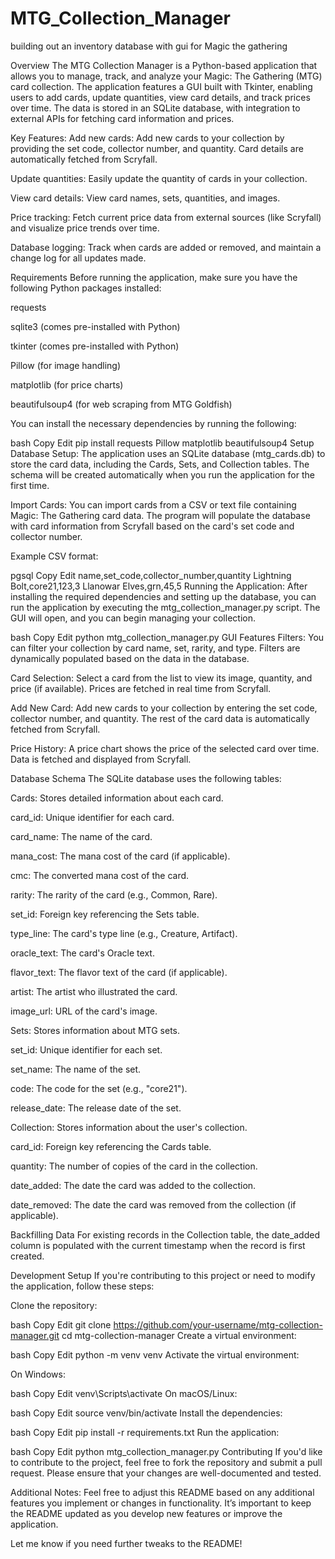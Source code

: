 # MTG_Collection_Manager
building out an inventory database with gui for Magic the gathering



Overview
The MTG Collection Manager is a Python-based application that allows you to manage, track, and analyze your Magic: The Gathering (MTG) card collection. The application features a GUI built with Tkinter, enabling users to add cards, update quantities, view card details, and track prices over time. The data is stored in an SQLite database, with integration to external APIs for fetching card information and prices.

Key Features:
Add new cards: Add new cards to your collection by providing the set code, collector number, and quantity. Card details are automatically fetched from Scryfall.

Update quantities: Easily update the quantity of cards in your collection.

View card details: View card names, sets, quantities, and images.

Price tracking: Fetch current price data from external sources (like Scryfall) and visualize price trends over time.

Database logging: Track when cards are added or removed, and maintain a change log for all updates made.

Requirements
Before running the application, make sure you have the following Python packages installed:

requests

sqlite3 (comes pre-installed with Python)

tkinter (comes pre-installed with Python)

Pillow (for image handling)

matplotlib (for price charts)

beautifulsoup4 (for web scraping from MTG Goldfish)

You can install the necessary dependencies by running the following:

bash
Copy
Edit
pip install requests Pillow matplotlib beautifulsoup4
Setup
Database Setup: The application uses an SQLite database (mtg_cards.db) to store the card data, including the Cards, Sets, and Collection tables. The schema will be created automatically when you run the application for the first time.

Import Cards: You can import cards from a CSV or text file containing Magic: The Gathering card data. The program will populate the database with card information from Scryfall based on the card's set code and collector number.

Example CSV format:

pgsql
Copy
Edit
name,set_code,collector_number,quantity
Lightning Bolt,core21,123,3
Llanowar Elves,grn,45,5
Running the Application: After installing the required dependencies and setting up the database, you can run the application by executing the mtg_collection_manager.py script. The GUI will open, and you can begin managing your collection.

bash
Copy
Edit
python mtg_collection_manager.py
GUI Features
Filters: You can filter your collection by card name, set, rarity, and type. Filters are dynamically populated based on the data in the database.

Card Selection: Select a card from the list to view its image, quantity, and price (if available). Prices are fetched in real time from Scryfall.

Add New Card: Add new cards to your collection by entering the set code, collector number, and quantity. The rest of the card data is automatically fetched from Scryfall.

Price History: A price chart shows the price of the selected card over time. Data is fetched and displayed from Scryfall.

Database Schema
The SQLite database uses the following tables:

Cards: Stores detailed information about each card.

card_id: Unique identifier for each card.

card_name: The name of the card.

mana_cost: The mana cost of the card (if applicable).

cmc: The converted mana cost of the card.

rarity: The rarity of the card (e.g., Common, Rare).

set_id: Foreign key referencing the Sets table.

type_line: The card's type line (e.g., Creature, Artifact).

oracle_text: The card's Oracle text.

flavor_text: The flavor text of the card (if applicable).

artist: The artist who illustrated the card.

image_url: URL of the card's image.

Sets: Stores information about MTG sets.

set_id: Unique identifier for each set.

set_name: The name of the set.

code: The code for the set (e.g., "core21").

release_date: The release date of the set.

Collection: Stores information about the user's collection.

card_id: Foreign key referencing the Cards table.

quantity: The number of copies of the card in the collection.

date_added: The date the card was added to the collection.

date_removed: The date the card was removed from the collection (if applicable).

Backfilling Data
For existing records in the Collection table, the date_added column is populated with the current timestamp when the record is first created.

Development Setup
If you're contributing to this project or need to modify the application, follow these steps:

Clone the repository:

bash
Copy
Edit
git clone https://github.com/your-username/mtg-collection-manager.git
cd mtg-collection-manager
Create a virtual environment:

bash
Copy
Edit
python -m venv venv
Activate the virtual environment:

On Windows:

bash
Copy
Edit
venv\Scripts\activate
On macOS/Linux:

bash
Copy
Edit
source venv/bin/activate
Install the dependencies:

bash
Copy
Edit
pip install -r requirements.txt
Run the application:

bash
Copy
Edit
python mtg_collection_manager.py
Contributing
If you'd like to contribute to the project, feel free to fork the repository and submit a pull request. Please ensure that your changes are well-documented and tested.

Additional Notes:
Feel free to adjust this README based on any additional features you implement or changes in functionality. It’s important to keep the README updated as you develop new features or improve the application.

Let me know if you need further tweaks to the README!
